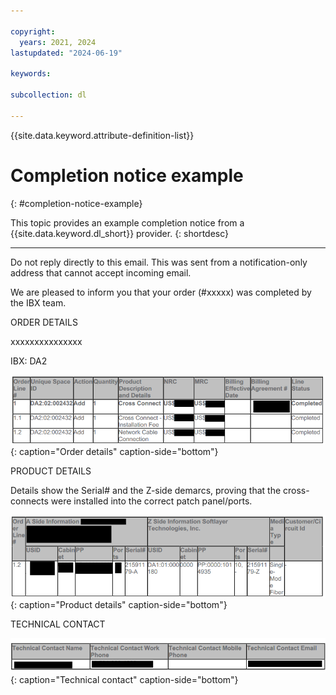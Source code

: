 ```yaml
---

copyright:
  years: 2021, 2024
lastupdated: "2024-06-19"

keywords:

subcollection: dl

---
```


{{site.data.keyword.attribute-definition-list}}

# Completion notice example
{: #completion-notice-example}

This topic provides an example completion notice from a {{site.data.keyword.dl_short}} provider.
{: shortdesc}

---

Do not reply directly to this email. This was sent from a notification-only address that cannot accept incoming email.

We are pleased to inform you that your order (#xxxxx) was completed by the IBX team.

ORDER DETAILS

xxxxxxxxxxxxxxx

IBX: DA2

![Order details](/images/order-details.png){: caption="Order details" caption-side="bottom"}

PRODUCT DETAILS

Details show the Serial# and the Z-side demarcs, proving that the cross-connects were installed into the correct patch panel/ports.

![Product details](/images/product-details.png){: caption="Product details" caption-side="bottom"}

TECHNICAL CONTACT

![Technical contact](/images/technical-contact.png){: caption="Technical contact" caption-side="bottom"}
